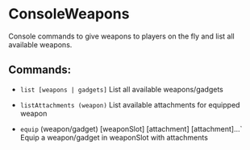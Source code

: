 # ConsoleWeapons

Console commands to give weapons to players on the fly and list all available weapons.

## Commands:

- `list [weapons | gadgets]` List all available weapons/gadgets

- `listAttachments (weapon)` List available attachments for equipped weapon

- `equip` (weapon/gadget) [weaponSlot] [attachment] [attachment]...` Equip a weapon/gadget in weaponSlot with attachments
